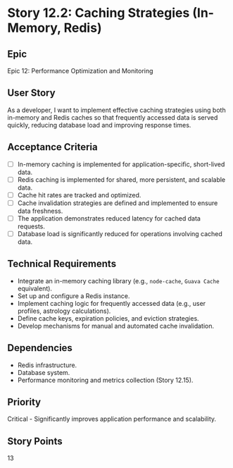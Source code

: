 # Story 12.2: Caching Strategies (In-Memory, Redis)

## Epic

Epic 12: Performance Optimization and Monitoring

## User Story

As a developer, I want to implement effective caching strategies using both in-memory and Redis caches so that frequently accessed data is served quickly, reducing database load and improving response times.

## Acceptance Criteria

- [ ] In-memory caching is implemented for application-specific, short-lived data.
- [ ] Redis caching is implemented for shared, more persistent, and scalable data.
- [ ] Cache hit rates are tracked and optimized.
- [ ] Cache invalidation strategies are defined and implemented to ensure data freshness.
- [ ] The application demonstrates reduced latency for cached data requests.
- [ ] Database load is significantly reduced for operations involving cached data.

## Technical Requirements

- Integrate an in-memory caching library (e.g., `node-cache`, `Guava Cache` equivalent).
- Set up and configure a Redis instance.
- Implement caching logic for frequently accessed data (e.g., user profiles, astrology calculations).
- Define cache keys, expiration policies, and eviction strategies.
- Develop mechanisms for manual and automated cache invalidation.

## Dependencies

- Redis infrastructure.
- Database system.
- Performance monitoring and metrics collection (Story 12.15).

## Priority

Critical - Significantly improves application performance and scalability.

## Story Points

13
